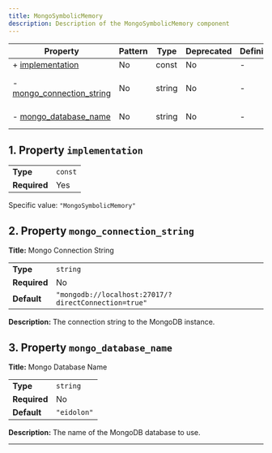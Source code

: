 ```yaml
---
title: MongoSymbolicMemory
description: Description of the MongoSymbolicMemory component
---
```


| Property                                               | Pattern | Type   | Deprecated | Definition | Title/Description       |
| ------------------------------------------------------ | ------- | ------ | ---------- | ---------- | ----------------------- |
| + [implementation](#implementation )                   | No      | const  | No         | -          | -                       |
| - [mongo_connection_string](#mongo_connection_string ) | No      | string | No         | -          | Mongo Connection String |
| - [mongo_database_name](#mongo_database_name )         | No      | string | No         | -          | Mongo Database Name     |

## <a name="implementation"></a>1. Property `implementation`

|              |         |
| ------------ | ------- |
| **Type**     | `const` |
| **Required** | Yes     |

Specific value: `"MongoSymbolicMemory"`

## <a name="mongo_connection_string"></a>2. Property `mongo_connection_string`

**Title:** Mongo Connection String

|              |                                                      |
| ------------ | ---------------------------------------------------- |
| **Type**     | `string`                                             |
| **Required** | No                                                   |
| **Default**  | `"mongodb://localhost:27017/?directConnection=true"` |

**Description:** The connection string to the MongoDB instance.

## <a name="mongo_database_name"></a>3. Property `mongo_database_name`

**Title:** Mongo Database Name

|              |             |
| ------------ | ----------- |
| **Type**     | `string`    |
| **Required** | No          |
| **Default**  | `"eidolon"` |

**Description:** The name of the MongoDB database to use.

----------------------------------------------------------------------------------------------------------------------------

